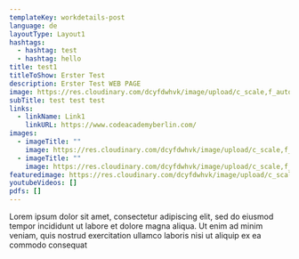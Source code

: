 ```yaml
---
templateKey: workdetails-post
language: de
layoutType: Layout1
hashtags:
  - hashtag: test
  - hashtag: hello
title: test1
titleToShow: Erster Test
description: Erster Test WEB PAGE
image: https://res.cloudinary.com/dcyfdwhvk/image/upload/c_scale,f_auto,q_100,w_2400/v1611746961/sample.jpg
subTitle: test test test
links:
  - linkName: Link1
    linkURL: https://www.codeacademyberlin.com/
images:
  - imageTitle: ""
    image: https://res.cloudinary.com/dcyfdwhvk/image/upload/c_scale,f_auto,q_100,w_2400/v1627916672/pre8_h8frtk.jpg
  - imageTitle: ""
    image: https://res.cloudinary.com/dcyfdwhvk/image/upload/c_scale,f_auto,q_100,w_2400/v1611746961/sample.jpg
featuredimage: https://res.cloudinary.com/dcyfdwhvk/image/upload/c_scale,f_auto,q_100,w_2400/v1611746961/sample.jpg
youtubeVideos: []
pdfs: []
---
```

Lorem ipsum dolor sit amet, consectetur adipiscing elit, sed do eiusmod tempor incididunt ut labore et dolore magna aliqua. Ut enim ad minim veniam, quis nostrud exercitation ullamco laboris nisi ut aliquip ex ea commodo consequat